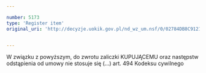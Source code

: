 ```yaml
---

number: 5173
type: 'Register item'
original_uri: 'http://decyzje.uokik.gov.pl/nd_wz_um.nsf/0/02784DB8C9121A0CC1257BC500260351?OpenDocument'


---
```


W związku z powyższym, do zwrotu zaliczki KUPUJĄCEMU oraz następstw odstąpienia od umowy nie stosuje się (...) art. 494 Kodeksu cywilnego
